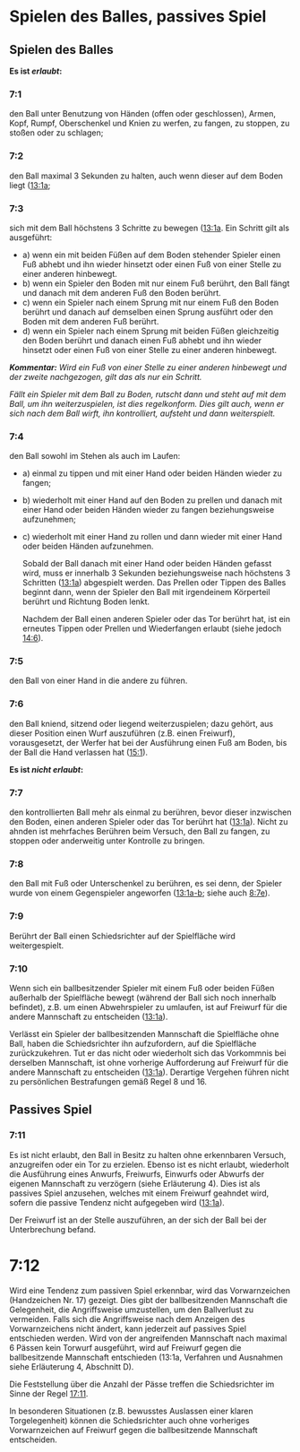 # Spielen des Balles, passives Spiel

## Spielen des Balles

**Es ist *erlaubt*:**

### 7:1 
den Ball unter Benutzung von Händen (offen oder geschlossen), Armen, Kopf, Rumpf, Oberschenkel und Knien zu werfen, 
zu fangen, zu stoppen, zu stoßen oder zu schlagen;

### 7:2 
den Ball maximal 3 Sekunden zu halten, auch wenn dieser auf dem Boden liegt ([13:1a](#13:1);

### 7:3 
sich mit dem Ball höchstens 3 Schritte zu bewegen ([13:1a](#13:1). Ein Schritt gilt als ausgeführt:

- a) wenn ein mit beiden Füßen auf dem Boden stehender Spieler einen Fuß abhebt und ihn wieder hinsetzt oder einen 
  Fuß von einer Stelle zu einer anderen hinbewegt.
- b) wenn ein Spieler den Boden mit nur einem Fuß berührt, den Ball fängt und danach mit dem anderen Fuß den 
  Boden berührt.
- c) wenn ein Spieler nach einem Sprung mit nur einem Fuß den Boden berührt und danach auf demselben einen Sprung 
  ausführt oder den Boden mit dem anderen Fuß berührt.
- d) wenn ein Spieler nach einem Sprung mit beiden Füßen gleichzeitig den Boden berührt und danach einen Fuß abhebt 
  und ihn wieder hinsetzt oder einen Fuß von einer Stelle zu einer anderen hinbewegt.

***Kommentar:***
*Wird ein Fuß von einer Stelle zu einer anderen hinbewegt und der zweite nachgezogen, gilt das als nur ein Schritt.*

*Fällt ein Spieler mit dem Ball zu Boden, rutscht dann und steht auf mit dem Ball, um ihn weiterzuspielen, ist dies 
regelkonform. Dies gilt auch, wenn er sich nach dem Ball wirft, ihn kontrolliert, aufsteht und dann weiterspielt.*

### 7:4 
den Ball sowohl im Stehen als auch im Laufen:

- a) einmal zu tippen und mit einer Hand oder beiden Händen wieder zu fangen;
- b) wiederholt mit einer Hand auf den Boden zu prellen und danach mit einer Hand oder beiden Händen wieder zu fangen 
  beziehungsweise aufzunehmen;
- c) wiederholt mit einer Hand zu rollen und dann wieder mit einer Hand oder beiden Händen aufzunehmen.

  Sobald der Ball danach mit einer Hand oder beiden Händen gefasst wird, muss er innerhalb 3 Sekunden beziehungsweise 
  nach höchstens 3 Schritten ([13:1a](#13:1)) abgespielt werden. Das Prellen oder Tippen des Balles beginnt dann, wenn 
  der Spieler den Ball mit irgendeinem Körperteil berührt und Richtung Boden lenkt.
  
  Nachdem der Ball einen anderen Spieler oder das Tor berührt hat, ist ein erneutes Tippen oder Prellen und Wiederfangen 
  erlaubt (siehe jedoch [14:6](#14:6)).
  
### 7:5 
den Ball von einer Hand in die andere zu führen.

### 7:6 
den Ball kniend, sitzend oder liegend weiterzuspielen; dazu gehört, aus dieser Position einen Wurf auszuführen (z.B. 
einen Freiwurf), vorausgesetzt, der Werfer hat bei der Ausführung einen Fuß am Boden, bis der Ball die Hand verlassen 
hat ([15:1](#15:1)).

**Es ist *nicht erlaubt*:**

### 7:7 
den kontrollierten Ball mehr als einmal zu berühren, bevor dieser inzwischen den Boden, einen anderen Spieler oder das 
Tor berührt hat ([13:1a](#13:1)). Nicht zu ahnden ist mehrfaches Berühren beim Versuch, den Ball zu fangen, zu stoppen 
oder anderweitig unter Kontrolle zu bringen.

### 7:8 
den Ball mit Fuß oder Unterschenkel zu berühren, es sei denn, der Spieler wurde von einem Gegenspieler angeworfen 
([13:1a-b](#13:1); siehe auch [8:7e](#8:7)).

### 7:9 
Berührt der Ball einen Schiedsrichter auf der Spielfläche wird weitergespielt.

### 7:10 
Wenn sich ein ballbesitzender Spieler mit einem Fuß oder beiden Füßen außerhalb der Spielfläche bewegt (während der 
Ball sich noch innerhalb befindet), z.B. um einen Abwehrspieler zu umlaufen, ist auf Freiwurf für die andere Mannschaft 
zu entscheiden ([13:1a](#13:1)).

Verlässt ein Spieler der ballbesitzenden Mannschaft die Spielfläche ohne Ball, haben die Schiedsrichter ihn 
aufzufordern, auf die Spielfläche zurückzukehren. Tut er das nicht oder wiederholt sich das Vorkommnis bei derselben 
Mannschaft, ist ohne vorherige Aufforderung auf Freiwurf für die andere Mannschaft zu entscheiden ([13:1a](#13:1)). 
Derartige Vergehen führen nicht zu persönlichen Bestrafungen gemäß Regel 8 und 16.

## Passives Spiel

### 7:11 
Es ist nicht erlaubt, den Ball in Besitz zu halten ohne erkennbaren Versuch, anzugreifen oder ein Tor zu erzielen. 
Ebenso ist es nicht erlaubt, wiederholt die Ausführung eines Anwurfs, Freiwurfs, Einwurfs oder Abwurfs der eigenen 
Mannschaft zu verzögern (siehe Erläuterung 4). Dies ist als passives Spiel anzusehen, welches mit einem Freiwurf 
geahndet wird, sofern die passive Tendenz nicht aufgegeben wird ([13:1a](#13:1)).

Der Freiwurf ist an der Stelle auszuführen, an der sich der Ball bei der Unterbrechung befand.

# 7:12 
Wird eine Tendenz zum passiven Spiel erkennbar, wird das Vorwarnzeichen (Handzeichen Nr. 17) gezeigt. Dies gibt der 
ballbesitzenden Mannschaft die Gelegenheit, die Angriffsweise umzustellen, um den Ballverlust zu vermeiden. Falls sich 
die Angriffsweise nach dem Anzeigen des Vorwarnzeichens nicht ändert, kann jederzeit auf passives Spiel entschieden 
werden. Wird von der angreifenden Mannschaft nach maximal 6 Pässen kein Torwurf ausgeführt, wird auf Freiwurf gegen 
die ballbesitzende Mannschaft entschieden (13:1a, Verfahren und Ausnahmen siehe Erläuterung 4, Abschnitt D).

Die Feststellung über die Anzahl der Pässe treffen die Schiedsrichter im Sinne der Regel [17:11](#17:11).

In besonderen Situationen (z.B. bewusstes Auslassen einer klaren Torgelegenheit) können die Schiedsrichter auch ohne 
vorheriges Vorwarnzeichen auf Freiwurf gegen die ballbesitzende Mannschaft entscheiden.
